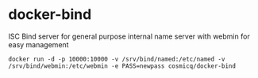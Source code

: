 docker-bind
===========

ISC Bind server for general purpose internal name server with webmin for easy management


    docker run -d -p 10000:10000 -v /srv/bind/named:/etc/named -v /srv/bind/webmin:/etc/webmin -e PASS=newpass cosmicq/docker-bind

